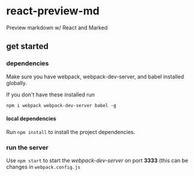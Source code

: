 # react-preview-md
Preview markdown w/ React and Marked

## get started

### dependencies
Make sure you have webpack, webpack-dev-server, and babel installed globally.

If you don't have these installed run

`npm i webpack webpack-dev-server babel -g`

#### local dependencies
Run `npm install` to install the project dependencies.

### run the server
Use `npm start` to start the *webpack-dev-server* on port **3333** (this can be changes in `webpack.config.js`
